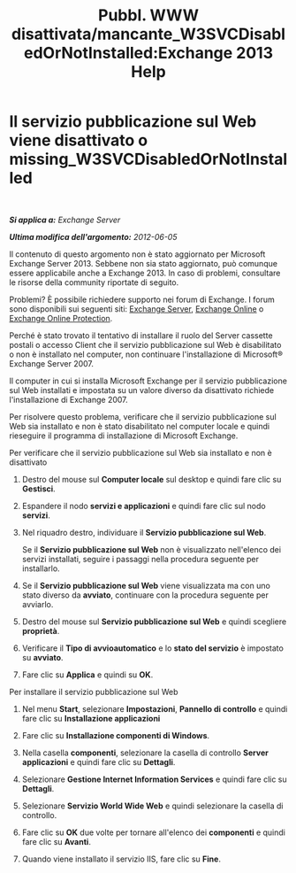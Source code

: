 ﻿---
title: 'Pubbl. WWW disattivata/mancante_W3SVCDisabledOrNotInstalled:Exchange 2013 Help'
TOCTitle: Il servizio pubblicazione sul Web viene disattivato o missing_W3SVCDisabledOrNotInstalled
ms:assetid: 2d26d778-ddf1-4225-b5e2-f6b49d819c94
ms:mtpsurl: https://technet.microsoft.com/it-it/library/ms.exch.setupreadiness.w3svcdisabledornotinstalled(v=EXCHG.150)
ms:contentKeyID: 50480315
ms.date: 05/22/2018
mtps_version: v=EXCHG.150
ms.translationtype: MT
---

# Il servizio pubblicazione sul Web viene disattivato o missing\_W3SVCDisabledOrNotInstalled

 

_**Si applica a:** Exchange Server_

_**Ultima modifica dell'argomento:** 2012-06-05_

Il contenuto di questo argomento non è stato aggiornato per Microsoft Exchange Server 2013. Sebbene non sia stato aggiornato, può comunque essere applicabile anche a Exchange 2013. In caso di problemi, consultare le risorse della community riportate di seguito.

Problemi? È possibile richiedere supporto nei forum di Exchange. I forum sono disponibili sui seguenti siti: [Exchange Server](https://go.microsoft.com/fwlink/p/?linkid=60612), [Exchange Online](https://go.microsoft.com/fwlink/p/?linkid=267542) o [Exchange Online Protection](https://go.microsoft.com/fwlink/p/?linkid=285351).

Perché è stato trovato il tentativo di installare il ruolo del Server cassette postali o accesso Client che il servizio pubblicazione sul Web è disabilitato o non è installato nel computer, non continuare l'installazione di Microsoft® Exchange Server 2007.

Il computer in cui si installa Microsoft Exchange per il servizio pubblicazione sul Web installati e impostata su un valore diverso da disattivato richiede l'installazione di Exchange 2007.

Per risolvere questo problema, verificare che il servizio pubblicazione sul Web sia installato e non è stato disabilitato nel computer locale e quindi rieseguire il programma di installazione di Microsoft Exchange.

Per verificare che il servizio pubblicazione sul Web sia installato e non è disattivato

1.  Destro del mouse sul **Computer locale** sul desktop e quindi fare clic su **Gestisci**.

2.  Espandere il nodo **servizi e applicazioni** e quindi fare clic sul nodo **servizi**.

3.  Nel riquadro destro, individuare il **Servizio pubblicazione sul Web**.
    
    Se il **Servizio pubblicazione sul Web** non è visualizzato nell'elenco dei servizi installati, seguire i passaggi nella procedura seguente per installarlo.

4.  Se il **Servizio pubblicazione sul Web** viene visualizzata ma con uno stato diverso da **avviato**, continuare con la procedura seguente per avviarlo.

5.  Destro del mouse sul **Servizio pubblicazione sul Web** e quindi scegliere **proprietà**.

6.  Verificare il **Tipo di avvioautomatico** e lo **stato del servizio** è impostato su **avviato**.

7.  Fare clic su **Applica** e quindi su **OK**.

Per installare il servizio pubblicazione sul Web

1.  Nel menu **Start**, selezionare **Impostazioni**, **Pannello di controllo** e quindi fare clic su **Installazione applicazioni**

2.  Fare clic su **Installazione componenti di Windows**.

3.  Nella casella **componenti**, selezionare la casella di controllo **Server applicazioni** e quindi fare clic su **Dettagli**.

4.  Selezionare **Gestione Internet Information Services** e quindi fare clic su **Dettagli**.

5.  Selezionare **Servizio World Wide Web** e quindi selezionare la casella di controllo.

6.  Fare clic su **OK** due volte per tornare all'elenco dei **componenti** e quindi fare clic su **Avanti**.

7.  Quando viene installato il servizio IIS, fare clic su **Fine**.

